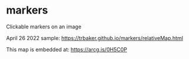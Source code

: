# markers
Clickable markers on an image

April 26 2022 sample: https://trbaker.github.io/markers/relativeMap.html

This map is embedded at: https://arcg.is/0H5C0P 

